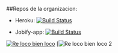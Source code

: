 
##Repos de la organizacion:

* Heroku:
[![Build Status](https://travis-ci.org/Taller-7552-II/Heroku.svg?branch=ft-travis-integration)](https://travis-ci.org/Taller-7552-II/Heroku)

* Jobify-app:
[![Build Status](https://travis-ci.org/Taller-7552-II/Jobify-app.svg?branch=master)](https://travis-ci.org/Taller-7552-II/Jobify-app)




[![Re loco bien loco](https://img.youtube.com/vi/FDDiMPQd0is/0.jpg)](https://www.youtube.com/watch?v=FDDiMPQd0is)
[![Re loco bien loco 2](https://media.giphy.com/media/xT9KVgpFv7Gd9Y8yMU/giphy.gif)
